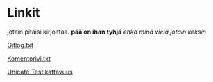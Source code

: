 # Linkit 

jotain pitäisi kirjoittaa.
**pää on ihan tyhjä** 
*ehkä minä vielä jotain keksin*

[Gitlog.txt](https://github.com/TuomasVaara/ot-harjoitustyo/blob/master/laskarit/viikko1/gitlog.txt)

[Komentorivi.txt](https://github.com/TuomasVaara/ot-harjoitustyo/blob/master/laskarit/viikko1/komentorivi.txt) 

[Unicafe Testikattavuus](https://github.com/TuomasVaara/ot-harjoitustyo/blob/master/laskarit/viikko2/Unicafe%20Testikattavuus.jpg)
